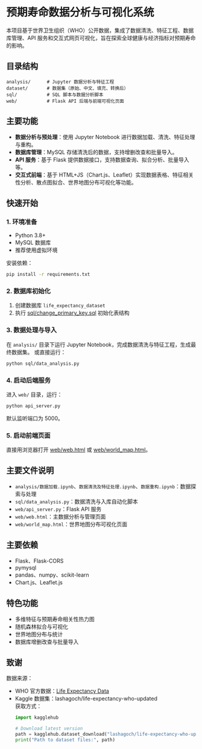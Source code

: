 # 预期寿命数据分析与可视化系统

本项目基于世界卫生组织（WHO）公开数据，集成了数据清洗、特征工程、数据库管理、API 服务和交互式网页可视化，旨在探索全球健康与经济指标对预期寿命的影响。

## 目录结构

```
analysis/      # Jupyter 数据分析与特征工程
dataset/       # 数据集（原始、中文、填充、转换后）
sql/           # SQL 脚本与数据分析脚本
web/           # Flask API 后端与前端可视化页面
```

## 主要功能

- **数据分析与预处理**：使用 Jupyter Notebook 进行数据加载、清洗、特征处理与重构。
- **数据库管理**：MySQL 存储清洗后的数据，支持增删改查和批量导入。
- **API 服务**：基于 Flask 提供数据接口，支持数据查询、拟合分析、批量导入等。
- **交互式前端**：基于 HTML+JS（Chart.js、Leaflet）实现数据表格、特征相关性分析、散点图拟合、世界地图分布可视化等功能。

## 快速开始

### 1. 环境准备

- Python 3.8+
- MySQL 数据库
- 推荐使用虚拟环境

安装依赖：

```sh
pip install -r requirements.txt
```

### 2. 数据库初始化

1. 创建数据库 `life_expectancy_dataset`
2. 执行 [sql/change_primary_key.sql](sql/change_primary_key.sql) 初始化表结构

### 3. 数据处理与导入

在 `analysis/` 目录下运行 Jupyter Notebook，完成数据清洗与特征工程，生成最终数据集。
或直接运行：

```sh
python sql/data_analysis.py
```

### 4. 启动后端服务

进入 `web/` 目录，运行：

```sh
python api_server.py
```

默认监听端口为 5000。

### 5. 启动前端页面

直接用浏览器打开 [web/web.html](web/web.html) 或 [web/world_map.html](web/world_map.html)。

## 主要文件说明

- `analysis/数据加载.ipynb`、`数据清洗及特征处理.ipynb`、`数据重构.ipynb`：数据探索与处理
- `sql/data_analysis.py`：数据清洗与入库自动化脚本
- `web/api_server.py`：Flask API 服务
- `web/web.html`：主数据分析与管理页面
- `web/world_map.html`：世界地图分布可视化页面

## 主要依赖

- Flask、Flask-CORS
- pymysql
- pandas、numpy、scikit-learn
- Chart.js、Leaflet.js

## 特色功能

- 多维特征与预期寿命相关性热力图
- 随机森林拟合与可视化
- 世界地图分布与统计
- 数据库增删改查与批量导入

## 致谢

数据来源：  
- WHO 官方数据：[Life Expectancy Data](https://www.who.int/data/gho/data/themes/mortality-and-global-health-estimates/ghe-life-expectancy-and-healthy-life-expectancy)  
- Kaggle 数据集：lashagoch/life-expectancy-who-updated  
  获取方式：
  ```python
  import kagglehub

  # Download latest version
  path = kagglehub.dataset_download("lashagoch/life-expectancy-who-updated")
  print("Path to dataset files:", path)
  ```
